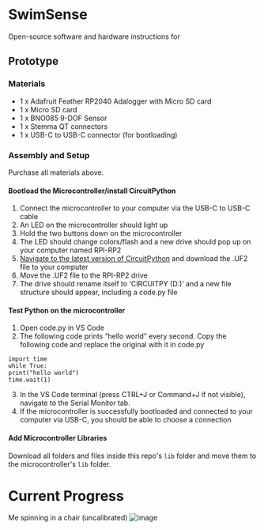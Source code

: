 # SwimSense
Open-source software and hardware instructions for 


## Prototype
### Materials
- 1 x Adafruit Feather RP2040 Adalogger with Micro SD card
- 1 x Micro SD card
- 1 x BNO085 9-DOF Sensor
- 1 x Stemma QT connectors
- 1 x USB-C to USB-C connector (for bootloading)

### Assembly and Setup
Purchase all materials above.

#### Bootload the Microcontroller/install CircuitPython
1. Connect the microcontroller to your computer via the USB-C to USB-C cable
2. An LED on the microcontroller should light up
3. Hold the two buttons down on the microcontroller
4. The LED should change colors/flash and a new drive should pop up on your computer named RPI-RP2
5. [Navigate to the latest version of CircuitPython](https://circuitpython.org/board/adafruit_feather_rp2040_adalogger/) and download the .UF2 file to your computer
6. Move the .UF2 file to the RPI-RP2 drive
7. The drive should rename itself to ‘CIRCUITPY (D:)’ and a new file structure should appear, including a code.py file

#### Test Python on the microcontroller
1. Open code.py in VS Code
2. The following code prints “hello world” every second. Copy the following code and replace the original with it in code.py

```
import time
while True:
print("hello world")
time.wait(1)
```

3. In the VS Code terminal (press CTRL+J or Command+J if not visible), navigate to the Serial Monitor tab.
4. If the microcontroller is successfully bootloaded and connected to your computer via USB-C, you should be able to choose a connection

#### Add Microcontroller Libraries
Download all folders and files inside this repo's `lib` folder and move them to the microcontroller's `lib` folder.


# Current Progress
Me spinning in a chair (uncalibrated)
![image](https://github.com/user-attachments/assets/4f031903-7a99-4918-a62b-f9f56c1d0338)


